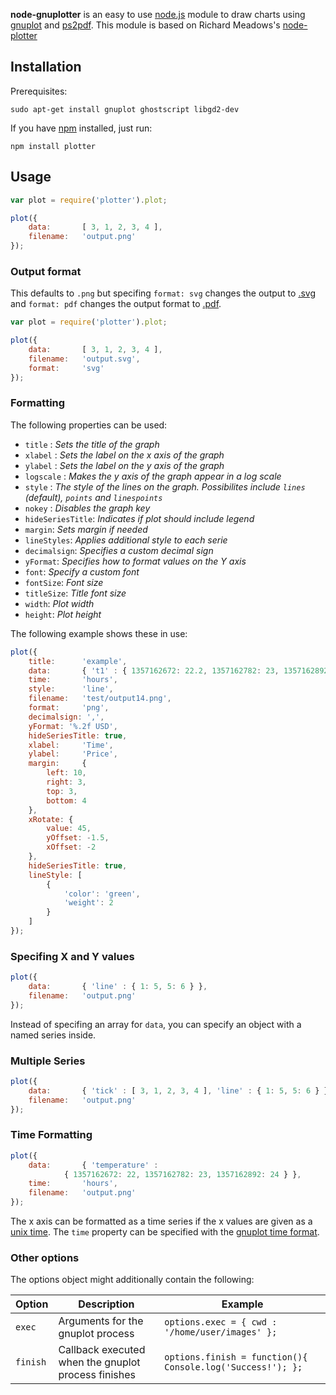 **node-gnuplotter** is an easy to use [node.js](http://nodejs.org/) module to draw charts using [gnuplot](http://www.gnuplot.info/) and [ps2pdf](http://pages.cs.wisc.edu/~ghost/doc/AFPL/6.50/Ps2pdf.htm). This module is based on Richard Meadows's [node-plotter](https://github.com/richardeoin/nodejs-plotter)

## Installation ##

Prerequisites:

```
sudo apt-get install gnuplot ghostscript libgd2-dev
```

If you have [npm](https://npmjs.org/) installed, just run:

```
npm install plotter
```

## Usage ##

```javascript
var plot = require('plotter').plot;

plot({
	data:		[ 3, 1, 2, 3, 4 ],
	filename:	'output.png'
});
```

### Output format ###

This defaults to `.png` but specifing `format: svg` changes the output
to [.svg](http://www.w3.org/Graphics/SVG/) and `format: pdf` changes
the output format to
[.pdf](http://en.wikipedia.org/wiki/Portable_Document_Format).

```javascript
var plot = require('plotter').plot;

plot({
	data:		[ 3, 1, 2, 3, 4 ],
	filename:	'output.svg',
	format:		'svg'
});
```

### Formatting ###

The following properties can be used:
- `title` : _Sets the title of the graph_
- `xlabel` : _Sets the label on the x axis of the graph_
- `ylabel` : _Sets the label on the y axis of the graph_
- `logscale` : _Makes the y axis of the graph appear in a log scale_
- `style` : _The style of the lines on the graph. Possibilites include
  `lines` (default), `points` and `linespoints`_
- `nokey` : _Disables the graph key_
- `hideSeriesTitle`: _Indicates if plot should include legend_
- `margin`: _Sets margin if needed_
- `lineStyles`: _Applies additional style to each serie_
- `decimalsign`: _Specifies a custom decimal sign_
- `yFormat`: _Specifies how to format values on the Y axis_
- `font`: _Specify a custom font_
- `fontSize`: _Font size_
- `titleSize`: _Title font size_
- `width`: _Plot width_
- `height`: _Plot height_

The following example shows these in use:

```javascript
plot({
	title:		'example',
	data:		{ 't1' : { 1357162672: 22.2, 1357162782: 23, 1357162892: 24 } },
	time:		'hours',
	style:		'line',
	filename:	'test/output14.png',
	format:		'png',
	decimalsign: ',',
	yFormat: '%.2f USD',
	hideSeriesTitle: true,
	xlabel:		'Time',
	ylabel:		'Price',
	margin: 	{
		left: 10,
		right: 3,
		top: 3,
		bottom: 4
	},
	xRotate: {
		value: 45,
		yOffset: -1.5,
		xOffset: -2
	},
	hideSeriesTitle: true,
	lineStyle: [
		{
			'color': 'green',
			'weight': 2
		}
	]
});
```

### Specifing X and Y values ###

```javascript
plot({
	data:		{ 'line' : { 1: 5, 5: 6 } },
	filename:	'output.png'
});
```

Instead of specifing an array for `data`, you can specify an object
with a named series inside.

### Multiple Series ###

```javascript
plot({
	data:		{ 'tick' : [ 3, 1, 2, 3, 4 ], 'line' : { 1: 5, 5: 6 } },
	filename:	'output.png'
});
```

### Time Formatting ###

```javascript
plot({
	data:		{ 'temperature' :
			{ 1357162672: 22, 1357162782: 23, 1357162892: 24 } },
	time:		'hours',
	filename:	'output.png'
});
```

The x axis can be formatted as a time series if the x values are given
as a [unix time](http://en.wikipedia.org/wiki/Unix_time). The `time`
property can be specified with the [gnuplot time format](http://gnuplot.sourceforge.net/docs_4.2/node274.html).

### Other options ###

The options object might additionally contain the following:

Option | Description | Example
-------|-------------|---------
`exec`   | Arguments for the gnuplot process | `options.exec = { cwd : '/home/user/images' };`
`finish` | Callback executed when the gnuplot process finishes | `options.finish = function(){ Console.log('Success!'); };`
